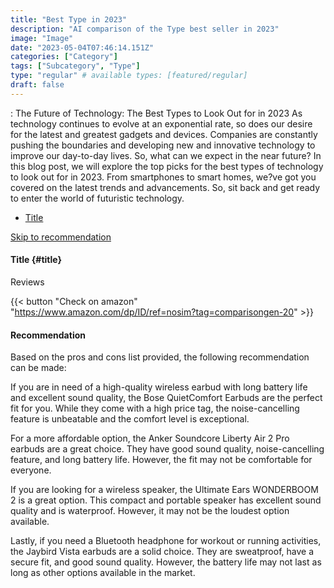 ```yaml
---
title: "Best Type in 2023"
description: "AI comparison of the Type best seller in 2023"
image: "Image"
date: "2023-05-04T07:46:14.151Z"
categories: ["Category"]
tags: ["Subcategory", "Type"]
type: "regular" # available types: [featured/regular]
draft: false
---
```

: The Future of Technology: The Best Types to Look Out for in 2023 
As technology continues to evolve at an exponential rate, so does our desire for the latest and greatest gadgets and devices. Companies are constantly pushing the boundaries and developing new and innovative technology to improve our day-to-day lives. So, what can we expect in the near future? In this blog post, we will explore the top picks for the best types of technology to look out for in 2023. From smartphones to smart homes, we?ve got you covered on the latest trends and advancements. So, sit back and get ready to enter the world of futuristic technology.

- [Title](#title)


[Skip to recommendation](#recommendation)


#### Title {#title}



Reviews

{{< button "Check on amazon" "https://www.amazon.com/dp/ID/ref=nosim?tag=comparisongen-20" >}}


#### Recommendation

Based on the pros and cons list provided, the following recommendation can be made:

If you are in need of a high-quality wireless earbud with long battery life and excellent sound quality, the Bose QuietComfort Earbuds are the perfect fit for you. While they come with a high price tag, the noise-cancelling feature is unbeatable and the comfort level is exceptional.

For a more affordable option, the Anker Soundcore Liberty Air 2 Pro earbuds are a great choice. They have good sound quality, noise-cancelling feature, and long battery life. However, the fit may not be comfortable for everyone.

If you are looking for a wireless speaker, the Ultimate Ears WONDERBOOM 2 is a great option. This compact and portable speaker has excellent sound quality and is waterproof. However, it may not be the loudest option available.

Lastly, if you need a Bluetooth headphone for workout or running activities, the Jaybird Vista earbuds are a solid choice. They are sweatproof, have a secure fit, and good sound quality. However, the battery life may not last as long as other options available in the market.

